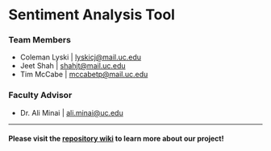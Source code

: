 # Sentiment Analysis Tool

### Team Members
- Coleman Lyski | lyskicj@mail.uc.edu
- Jeet Shah | shahjt@mail.uc.edu
- Tim McCabe | mccabetp@mail.uc.edu

### Faculty Advisor
- Dr. Ali Minai | ali.minai@uc.edu

---

#### Please visit the [repository wiki](https://github.com/iamcoleman/senior-design/wiki) to learn more about our project!